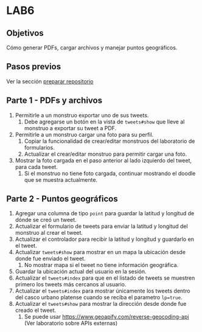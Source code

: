 # LAB6

## Objetivos

Cómo generar PDFs, cargar archivos y manejar puntos geográficos.

## Pasos previos

Ver la sección [preparar repositorio](https://github.com/I110IS/lab1/blob/master/README.md#preparar-repositorio)

## Parte 1 - PDFs y archivos

1. Permitirle a un monstruo exportar uno de sus tweets.
    1. Debe agregarse un botón en la vista de `tweets#show` que lleve al monstruo a exportar su tweet a PDF.
1. Permitirle a un monstruo cargar una foto para su perfil.
    1. Copiar la funcionalidad de crear/editar monstruos del laboratorio de formularios.
    1. Actualizar el crear/editar monstruo para permitir cargar una foto.
1. Mostrar la foto cargada en el paso anterior al lado izquierdo del tweet, para cada tweet.
    1. Si el monstruo no tiene foto cargada, continuar mostrando el doodle que se muestra actualmente.

## Parte 2 - Puntos geográficos

1. Agregar una columna de tipo `point` para guardar la latitud y longitud de dónde se creó un tweet.
1. Actualizar el formulario de tweets para enviar la latitud y longitud del monstruo al crear el tweet.
1. Actualizar el controlador para recibir la latitud y longitud y guardarlo en el tweet.
1. Actualizar `tweets#show` para mostrar en un mapa la ubicación desde donde fue enviado el tweet.
    1. No mostrar mapa si el tweet no tiene información geográfica.
1. Guardar la ubicación actual del usuario en la sesión.
1. Actualizar el `tweets#index` para que en el listado de tweets se muestren primero los tweets más cercanos al usuario.
1. Actualizar el `tweets#index` para mostrar únicamente los tweets dentro del casco urbano platense cuando se reciba el parametro `lp=true`.
1. Actualizar el `tweets#show` para mostrar la dirección desde donde fue creado el tweet.
    1. Se puede usar https://www.geoapify.com/reverse-geocoding-api (Ver laboratorio sobre APIs externas)
